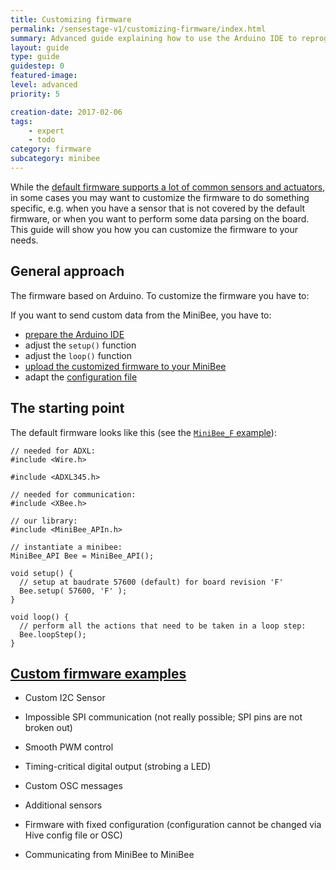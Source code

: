 ```yaml
---
title: Customizing firmware
permalink: /sensestage-v1/customizing-firmware/index.html
summary: Advanced guide explaining how to use the Arduino IDE to reprogram and customize the firmware on the Minibees. For example, to support special I2C sensors.
layout: guide
type: guide
guidestep: 0
featured-image:
level: advanced
priority: 5

creation-date: 2017-02-06
tags:
    - expert
    - todo
category: firmware
subcategory: minibee
---
```


While the [default firmware supports a lot of common sensors and actuators](basic-features-of-the-firmware), in some cases you may want to customize the firmware to do something specific, e.g. when you have a sensor that is not covered by the default firmware, or when you want to perform some data parsing on the board. This guide will show you how you can customize the firmware to your needs.

## General approach

The firmware based on Arduino. To customize the firmware you have to:

If you want to send custom data from the MiniBee, you have to:

- [prepare the Arduino IDE](prepare-the-arduino-ide-for-use-with-sense-stage)
- adjust the `setup()` function
- adjust the `loop()` function
- [upload the customized firmware to your MiniBee](uploading-firmware-to-a-minibee)
- adapt the [configuration file](#adaptconfig)

## The starting point

The default firmware looks like this (see the [`MiniBee_F` example](https://github.com/sensestage/ssdn_minibee/tree/master/libraries/MiniBee_APIn/examples/minibee_F)):

```
// needed for ADXL:
#include <Wire.h>

#include <ADXL345.h>

// needed for communication:
#include <XBee.h>

// our library:
#include <MiniBee_APIn.h>

// instantiate a minibee:
MiniBee_API Bee = MiniBee_API();

void setup() {
  // setup at baudrate 57600 (default) for board revision 'F'
  Bee.setup( 57600, 'F' );
}

void loop() {
  // perform all the actions that need to be taken in a loop step:
  Bee.loopStep();
}
```






[Custom firmware examples](https://docs.sensestage.eu/customizing-the-minibee-firmware)
------------------------

* Custom I2C Sensor
* Impossible SPI communication (not really possible; SPI pins are not broken out)
* Smooth PWM control
* Timing-critical digital output (strobing a LED)
* Custom OSC messages
* Additional sensors


* Firmware with fixed configuration (configuration cannot be changed via Hive config file or OSC)
* Communicating from MiniBee to MiniBee
